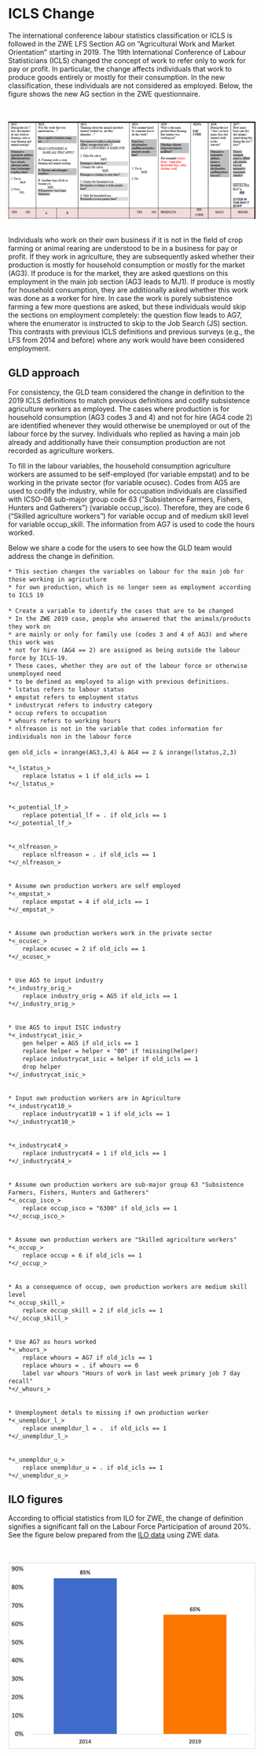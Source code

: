 # ICLS Change

The international conference labour statistics classification or ICLS is followed in the ZWE LFS Section AG on “Agricultural Work and Market Orientation”  starting in 2019. The 19th International Conference of Labour Statisticians (ICLS) changed the concept of work to refer only to work for pay or profit. In particular, the change affects individuals that work to produce goods entirely or mostly for their consumption. In the new classification, these individuals are not considered as employed. Below, the figure shows the new AG section in the ZWE questionnaire.

<br></br>
![picture_1](utilities/P1.png)
<br></br>

Individuals who work on their own business if it is not in the field of crop farming or animal rearing are understood to be in a business for pay or profit. If they work in agriculture, they are subsequently asked whether their production is mostly for household consumption or mostly for the market (AG3). If produce is for the market, they are asked questions on this employment in the main job section (AG3 leads to MJ1). If produce is mostly for household consumption, they are additionally asked whether this work was done as a worker for hire. In case the work is purely subsistence farming a few more questions are asked, but these individuals would skip the sections on employment completely: the question flow leads to AG7, where the enumerator is instructed to skip to the Job Search (JS) section. This contrasts with previous ICLS definitions and previous surveys (e.g., the LFS from 2014 and before) where any work would have been considered employment. 

## GLD approach 

For consistency, the GLD team considered the change in definition to the 2019 ICLS definitions to match previous definitions and codify subsistence agriculture workers as employed. The cases where production is for household consumption (AG3 codes 3 and 4) and not for hire (AG4 code 2) are identified whenever they would otherwise be unemployed or out of the labour force by the survey. Individuals who replied as having a main job already and additionally have their consumption production are not recorded as agriculture workers.

To fill in the labour variables, the household consumption agriculture workers are assumed to be self-employed (for variable empstat) and to be working in the private sector (for variable ocusec). Codes from AG5 are used to codify the industry, while for occupation individuals are classified with ICSO-08 sub-major group code 63 ("Subsistence Farmers, Fishers, Hunters and Gatherers") (variable occup_isco). Therefore, they are code 6 (“Skilled agriculture workers”) for variable occup and of medium skill level for variable occup_skill. The information from AG7 is used to code the hours worked.

Below we share a code for the users to see how the GLD team would address the change in definition. 
```
* This section changes the variables on labour for the main job for those working in agricutlure
* for own production, which is no longer seen as employment according to ICLS 19

* Create a variable to identify the cases that are to be changed
* In the ZWE 2019 case, people who answered that the animals/products they work on 
* are mainly or only for family use (codes 3 and 4 of AG3) and where this work was
* not for hire (AG4 == 2) are assigned as being outside the labour force by ICLS-19.
* These cases, whether they are out of the labour force or otherwise unemployed need 
* to be defined as employed to align with previous definitions.
* lstatus refers to labour status
* empstat refers to employment status
* industrycat refers to industry category
* occup refers to occupation
* whours refers to working hours
* nlfreason is not in the variable that codes information for individuals non in the labour force

gen old_icls = inrange(AG3,3,4) & AG4 == 2 & inrange(lstatus,2,3)

*<_lstatus_>
	replace lstatus = 1 if old_icls == 1
*</_lstatus_>


*<_potential_lf_>
	replace potential_lf = . if old_icls == 1
*</_potential_lf_>


*<_nlfreason_>
	replace nlfreason = . if old_icls == 1
*</_nlfreason_>


* Assume own production workers are self employed
*<_empstat_>
	replace empstat = 4 if old_icls == 1
*</_empstat_>


* Assume own production workers work in the private sector
*<_ocusec_>
	replace ocusec = 2 if old_icls == 1
*</_ocusec_>


* Use AG5 to input industry
*<_industry_orig_>
	replace industry_orig = AG5 if old_icls == 1
*</_industry_orig_>


* Use AG5 to input ISIC industry
*<_industrycat_isic_>
	gen helper = AG5 if old_icls == 1
	replace helper = helper + "00" if !missing(helper)
	replace industrycat_isic = helper if old_icls == 1
	drop helper
*</_industrycat_isic_>


* Input own production workers are in Agriculture
*<_industrycat10_>
	replace industrycat10 = 1 if old_icls == 1
*</_industrycat10_>


*<_industrycat4_>
	replace industrycat4 = 1 if old_icls == 1
*</_industrycat4_>


* Assume own production workers are sub-major group 63 "Subsistence Farmers, Fishers, Hunters and Gatherers"
*<_occup_isco_>
	replace occup_isco = "6300" if old_icls == 1
*</_occup_isco_>


* Assume own production workers are "Skilled agriculture workers"
*<_occup_>
	replace occup = 6 if old_icls == 1
*</_occup_>


* As a consequence of occup, own production workers are medium skill level
*<_occup_skill_>
	replace occup_skill = 2 if old_icls == 1
*</_occup_skill_>


* Use AG7 as hours worked
*<_whours_>
	replace whours = AG7 if old_icls == 1
	replace whours = . if whours == 0
	label var whours "Hours of work in last week primary job 7 day recall"
*</_whours_>


* Unemployment detals to missing if own production worker
*<_unempldur_l_>
	replace unempldur_l = .  if old_icls == 1
*</_unempldur_l_>


*<_unempldur_u_>
	replace unempldur_u = . if old_icls == 1
*</_unempldur_u_>
```

## ILO figures

According to official statistics from ILO for ZWE, the change of definition signifies a significant fall on the Labour Force Participation of around 20%. See the figure below prepared from the [ILO data](https://www.ilo.org/shinyapps/bulkexplorer57/?lang=en&id=POP_XWAP_SEX_AGE_LMS_NB_A) using ZWE data. 


<br></br>
![LFP](utilities/lfp.png)
<br></br>



